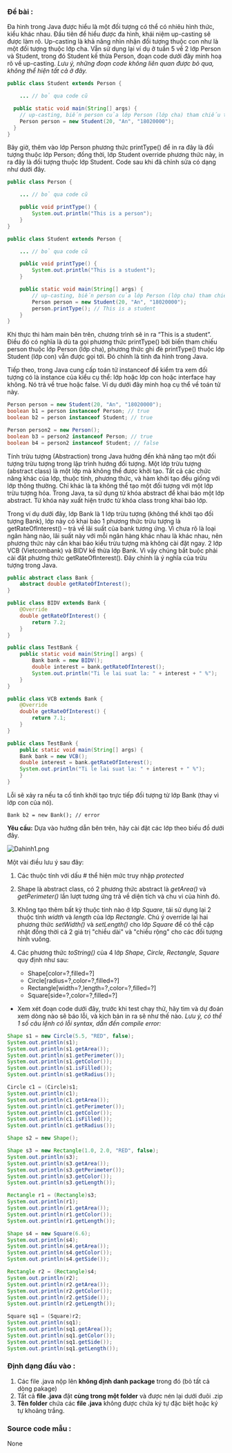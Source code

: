 ### Đề bài :

Đa hình trong Java được hiểu là một đối tượng có thể có nhiêu hình thức, kiểu khác nhau. Đầu tiên để hiểu được đa hình, khái niệm up-casting sẽ được làm rõ. Up-casting là khả năng nhìn nhận đối tượng thuộc con như là một đối tượng thuộc lớp cha. Vẫn sử dụng lại ví dụ ở tuần 5 về 2 lớp Person và Student, trong đó Student kế thừa Person, đoạn code dưới đây minh hoạ rõ về up-casting. _Lưu ý, những đoạn code không liên quan được bỏ qua, không thể hiện tất cả ở đây._

```java
public class Student extends Person {

    ... // bỏ qua code cũ

  public static void main(String[] args) {
    // up-casting, biến person của lớp Person (lớp cha) tham chiếu tới đối tượng của lớp Student (lớp con)
    Person person = new Student(20, "An", "18020000");
  }
}
```

Bây giờ, thêm vào lớp Person phương thức printType() để in ra đây là đối tượng thuộc lớp Person; đồng thời, lớp Student override phương thức này, in ra đây là đối tượng thuộc lớp Student. Code sau khi đã chỉnh sửa có dạng như dưới đây.

```java
public class Person {

    ... // bỏ qua code cũ

    public void printType() {
        System.out.println("This is a person");
    }
}

public class Student extends Person {

    ... // bỏ qua code cũ

    public void printType() {
        System.out.println("This is a student");
    }

    public static void main(String[] args) {
        // up-casting, biến person của lớp Person (lớp cha) tham chiếu tới đối tượng của lớp Student (lớp con)
        Person person = new Student(20, "An", "18020000");
        person.printType(); // This is a student
    }
}
```

Khi thực thi hàm main bên trên, chương trình sẽ in ra “This is a student”. Điều đó có nghĩa là dù ta gọi phương thức printType() bởi biến tham chiếu person thuộc lớp Person (lớp cha), phương thức ghi đè printType() thuộc lớp Student (lớp con) vẫn được gọi tới. Đó chính là tính đa hình trong Java.

Tiếp theo, trong Java cung cấp toán tử instanceof để kiểm tra xem đối tượng có là instance của kiểu cụ thể: lớp hoặc lớp con hoặc interface hay không. Nó trả về true hoặc false. Ví dụ dưới đây minh hoạ cụ thể về toán tử này.

```java
Person person = new Student(20, "An", "18020000");
boolean b1 = person instanceof Person; // true
boolean b2 = person instanceof Student; // true

Person person2 = new Person();
boolean b3 = person2 instanceof Person; // true
boolean b4 = person2 instanceof Student; // false
```

Tính trừu tượng (Abstraction) trong Java hướng đến khả năng tạo một đối tượng trừu tượng trong lập trình hướng đối tượng. Một lớp trừu tượng (abstract class) là một lớp mà không thể được khởi tạo. Tất cả các chức năng khác của lớp, thuộc tính, phương thức, và hàm khởi tạo đều giống với lớp thông thường. Chỉ khác là ta không thể tạo một đối tượng với một lớp trừu tượng hóa. Trong Java, ta sử dụng từ khóa abstract để khai báo một lớp abstract. Từ khóa này xuất hiện trước từ khóa class trong khai báo lớp.

Trong ví dụ dưới đây, lớp Bank là 1 lớp trừu tượng (không thể khởi tạo đối tượng Bank), lớp này có khai báo 1 phương thức trừu tượng là getRateOfInterest() – trả về lãi suất của bank tương ứng. Vì chưa rõ là loại ngân hàng nào, lãi suất này với mỗi ngân hàng khác nhau là khác nhau, nên phương thức này cần khai báo kiểu trừu tượng mà không cài đặt ngay. 2 lớp VCB (Vietcombank) và BIDV kế thừa lớp Bank. Vì vậy chúng bắt buộc phải cài đặt phương thức getRateOfInterest(). Đây chính là ý nghĩa của trừu tượng trong Java.

```java
public abstract class Bank {
    abstract double getRateOfInterest();
}
```

```java
public class BIDV extends Bank {
    @Override
    double getRateOfInterest() {
        return 7.2;
    }
}
```

```java
public class TestBank {
    public static void main(String[] args) {
        Bank bank = new BIDV();
        double interest = bank.getRateOfInterest();
        System.out.println("Ti le lai suat la: " + interest + " %");
    }
}
```

```java
public class VCB extends Bank {
    @Override
    double getRateOfInterest() {
        return 7.1;
    }
}
```

```java
public class TestBank {
    public static void main(String[] args) {
    Bank bank = new VCB();
    double interest = bank.getRateOfInterest();
    System.out.println("Ti le lai suat la: " + interest + " %");
    }
}
```
Lỗi sẽ xảy ra nếu ta cố tình khởi tạo trực tiếp đối tượng từ lớp Bank (thay vì lớp con của nó).

`Bank b2 = new Bank(); // error`

**Yêu cầu:** Dựa vào hướng dẫn bên trên, hãy cài đặt các lớp theo biếu đồ dưới đây.

![Dahinh1.png](Dahinh1.png)

Một vài điều lưu ý sau đây:

1. Các thuộc tính với dấu # thể hiện mức truy nhập _protected_

2. Shape là abstract class, có 2 phương thức abstract là _getArea()_ và _getPerimeter()_ lần lượt tương ứng trả về diện tích và chu vi của hình đó.

3. Không tạo thêm bất kỳ thuộc tính nào ở lớp _Square_, tái sử dụng lại 2 thuộc tính _width_ và _length_ của lớp _Rectangle_. Chú ý override lại hai phương thức _setWidth()_ và _setLength()_ cho lớp _Square_ để có thể cập nhật đồng thời cả 2 giá trị "chiều dài" và "chiều rộng" cho các đối tượng hình vuông.

4. Các phương thức _toString()_ của 4 lớp _Shape, Circle, Rectangle, Square_ quy định như sau:

    - Shape[color=?,filled=?]
    - Circle[radius=?,color=?,filled=?]
    - Rectangle[width=?,length=?,color=?,filled=?]
    - Square[side=?,color=?,filled=?]

- Xem xét đoạn code dưới đây, trước khi test chạy thử, hãy tìm và dự đoán xem dòng nào sẽ báo lỗi, và kịch bản in ra sẽ như thế nào. _Lưu ý, có thể 1 số câu lệnh có lỗi syntax, dẫn đến compile error:_

```java
Shape s1 = new Circle(5.5, "RED", false);
System.out.println(s1);
System.out.println(s1.getArea());
System.out.println(s1.getPerimeter());
System.out.println(s1.getColor());
System.out.println(s1.isFilled());
System.out.println(s1.getRadius());

Circle c1 = (Circle)s1;
System.out.println(c1);
System.out.println(c1.getArea());
System.out.println(c1.getPerimeter());
System.out.println(c1.getColor());
System.out.println(c1.isFilled());
System.out.println(c1.getRadius());

Shape s2 = new Shape();

Shape s3 = new Rectangle(1.0, 2.0, "RED", false);
System.out.println(s3);
System.out.println(s3.getArea());
System.out.println(s3.getPerimeter());
System.out.println(s3.getColor());
System.out.println(s3.getLength());

Rectangle r1 = (Rectangle)s3;
System.out.println(r1);
System.out.println(r1.getArea());
System.out.println(r1.getColor());
System.out.println(r1.getLength());

Shape s4 = new Square(6.6);
System.out.println(s4);
System.out.println(s4.getArea());
System.out.println(s4.getColor());
System.out.println(s4.getSide());

Rectangle r2 = (Rectangle)s4;
System.out.println(r2);
System.out.println(r2.getArea());
System.out.println(r2.getColor());
System.out.println(r2.getSide());
System.out.println(r2.getLength());

Square sq1 = (Square)r2;
System.out.println(sq1);
System.out.println(sq1.getArea());
System.out.println(sq1.getColor());
System.out.println(sq1.getSide());
System.out.println(sq1.getLength());
```

### Định dạng đầu vào :

1. Các file .java nộp lên **không định danh package** trong đó (bỏ tất cả dòng pakage)
2. Tất cả **file .java** đặt **cùng trong một folder** và được nén lại dưới đuôi .zip
3. **Tên folder** chứa các **file .java** không được chứa ký tự đặc biệt hoặc ký tự khoảng trắng.

### Source code mẫu :

None